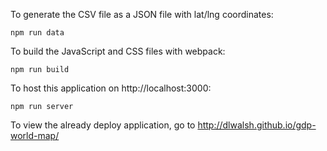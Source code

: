 To generate the CSV file as a JSON file with lat/lng coordinates:

    npm run data

To build the JavaScript and CSS files with webpack:

    npm run build

To host this application on http://localhost:3000:

    npm run server

To view the already deploy application, go to http://dlwalsh.github.io/gdp-world-map/
